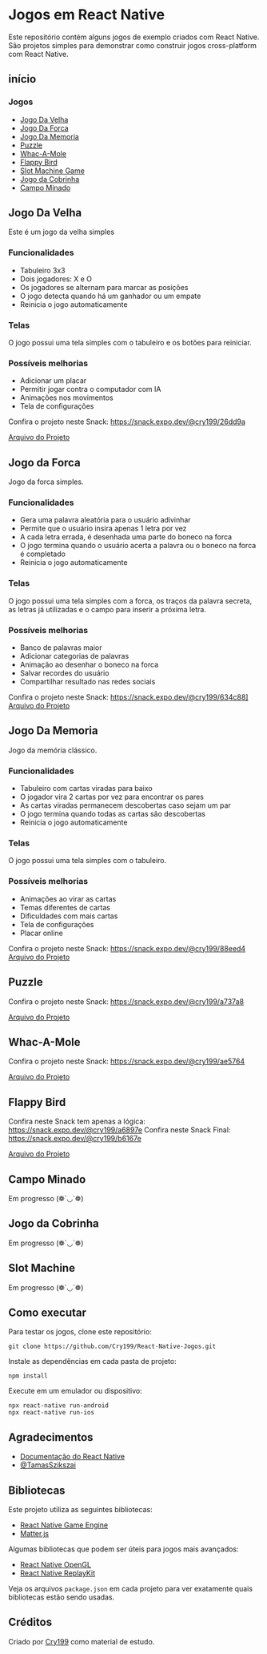 
# Jogos em React Native
Este repositório contém alguns jogos de exemplo criados com React Native. São projetos simples para demonstrar como construir jogos cross-platform com React Native.

##   início

### Jogos
- [Jogo Da Velha](#jogo-da-velha)
- [Jogo Da Forca](#jogo-da-forca)
-  [Jogo Da Memoria](#jogo-da-memoria)
-  [Puzzle](#puzzle)
-  [Whac-A-Mole](#whac-a-mole)
-  [Flappy Bird](#flappy-bird)
- [Slot Machine Game](#slot-machine)
- [Jogo da Cobrinha](#jogo-da-cobrinha)
- [Campo Minado](#campo-minado)


## Jogo Da Velha
Este é um jogo da velha simples

### Funcionalidades

-   Tabuleiro 3x3
-   Dois jogadores: X e O
-   Os jogadores se alternam para marcar as posições
-   O jogo detecta quando há um ganhador ou um empate
-   Reinicia o jogo automaticamente

### Telas

O jogo possui uma tela simples com o tabuleiro e os botões para reiniciar.

### Possíveis melhorias

-   Adicionar um placar
-   Permitir jogar contra o computador com IA
-   Animações nos movimentos
-   Tela de configurações

Confira o projeto neste Snack: https://snack.expo.dev/@cry199/26dd9a

[Arquivo do Projeto](https://github.com/Cry199/React-Native-Jogos/tree/main/Jogos/JogoDaMemoria)


## Jogo da Forca

Jogo da forca simples.

### Funcionalidades

-   Gera uma palavra aleatória para o usuário adivinhar
-   Permite que o usuário insira apenas 1 letra por vez
-   A cada letra errada, é desenhada uma parte do boneco na forca
-   O jogo termina quando o usuário acerta a palavra ou o boneco na forca é completado
-   Reinicia o jogo automaticamente

### Telas

O jogo possui uma tela simples com a forca, os traços da palavra secreta, as letras já utilizadas e o campo para inserir a próxima letra.

### Possíveis melhorias

-   Banco de palavras maior
-   Adicionar categorias de palavras
-   Animação ao desenhar o boneco na forca
-   Salvar recordes do usuário
-   Compartilhar resultado nas redes sociais

Confira o projeto neste Snack: https://snack.expo.dev/@cry199/634c88]
[Arquivo do Projeto](https://github.com/Cry199/React-Native-Jogos/tree/main/Jogos/JogoDaForca)

## Jogo Da Memoria

Jogo da memória clássico.

### Funcionalidades

-   Tabuleiro com cartas viradas para baixo
-   O jogador vira 2 cartas por vez para encontrar os pares
-   As cartas viradas permanecem descobertas caso sejam um par
-   O jogo termina quando todas as cartas são descobertas
-   Reinicia o jogo automaticamente

### Telas

O jogo possui uma tela simples com o tabuleiro.

### Possíveis melhorias

-   Animações ao virar as cartas
-   Temas diferentes de cartas
-   Dificuldades com mais cartas
-   Tela de configurações
-   Placar online

Confira o projeto neste Snack: https://snack.expo.dev/@cry199/88eed4
[Arquivo do Projeto](https://github.com/Cry199/React-Native-Jogos/tree/main/Jogos/JogoDaMemoria)

## Puzzle

Confira o projeto neste Snack: https://snack.expo.dev/@cry199/a737a8

[Arquivo do Projeto](https://github.com/Cry199/React-Native-Jogos/tree/main/Jogos/JogoPuzzle)

## Whac-A-Mole
Confira o projeto neste Snack: https://snack.expo.dev/@cry199/ae5764

[Arquivo do Projeto](https://github.com/Cry199/React-Native-Jogos/tree/main/Jogos/JogoWhacKaMole)


## Flappy Bird

Confira neste Snack tem apenas a lógica: https://snack.expo.dev/@cry199/a6897e
Confira neste Snack Final: https://snack.expo.dev/@cry199/b6167e

[Arquivo do Projeto](https://github.com/Cry199/React-Native-Jogos/tree/main/Jogos/JogoFlappyBird)

## Campo Minado

Em progresso
(❁´◡`❁)

## Jogo da Cobrinha
Em progresso
(❁´◡`❁)

##  Slot Machine
Em progresso
(❁´◡`❁)

## Como executar
Para testar os jogos, clone este repositório:

    git clone https://github.com/Cry199/React-Native-Jogos.git

Instale as dependências em cada pasta de projeto:

    npm install

Execute em um emulador ou dispositivo:

    npx react-native run-android
    npx react-native run-ios

## Agradecimentos

-   [Documentação do React Native](https://reactnative.dev/docs/getting-started)
- [@TamasSzikszai](https://www.youtube.com/@TamasSzikszai) 
 

## Bibliotecas

Este projeto utiliza as seguintes bibliotecas:
-   [React Native Game Engine](https://github.com/bberak/react-native-game-engine)
- [Matter.js](https://brm.io/matter-js/)

Algumas bibliotecas que podem ser úteis para jogos mais avançados:
-   [React Native OpenGL](https://github.com/ProjectSeptemberInc/gl-react-native)
-   [React Native ReplayKit](https://github.com/code-matt/react-native-replaykit)

Veja os arquivos `package.json` em cada projeto para ver exatamente quais bibliotecas estão sendo usadas.

## Créditos
Criado por [Cry199](https://github.com/Cry199) como material de estudo.
